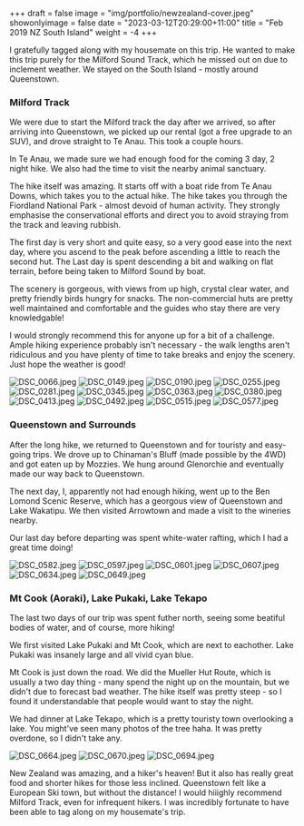 +++
draft = false
image = "img/portfolio/newzealand-cover.jpeg"
showonlyimage = false
date = "2023-03-12T20:29:00+11:00"
title = "Feb 2019 NZ South Island"
weight = -4
+++

I gratefully tagged along with my housemate on this trip. He wanted to make this trip purely for the Milford Sound Track, which he missed out on due to inclement weather. We stayed on the South Island - mostly around Queenstown.
<!--more-->

### Milford Track

We were due to start the Milford track the day after we arrived, so after arriving into Queenstown, we picked up our rental (got a free upgrade to an SUV), and drove straight to Te Anau. This took a couple hours.

In Te Anau, we made sure we had enough food for the coming 3 day, 2 night hike. We also had the time to visit the nearby animal sanctuary.

The hike itself was amazing. It starts off with a boat ride from Te Anau Downs, which takes you to the actual hike. The hike takes you through the Fiordland National Park - almost devoid of human activity. They strongly emphasise the conservational efforts and direct you to avoid straying from the track and leaving rubbish.

The first day is very short and quite easy, so a very good ease into the next day, where you ascend to the peak before ascending a little to reach the second hut. The Last day is spent descending a bit and walking on flat terrain, before being taken to Milford Sound by boat.

The scenery is gorgeous, with views from up high, crystal clear water, and pretty friendly birds hungry for snacks. The non-commercial huts are pretty well maintained and comfortable and the guides who stay there are very knowledgable!

I would strongly recommend this for anyone up for a bit of a challenge. Ample hiking experience probably isn't necessary - the walk lengths aren't ridiculous and you have plenty of time to take breaks and enjoy the scenery. Just hope the weather is good!

![DSC_0066.jpeg](/trips/img/trips-newzealand/DSC_0066.jpeg "gallery")
![DSC_0149.jpeg](/trips/img/trips-newzealand/DSC_0149.jpeg "gallery")
![DSC_0190.jpeg](/trips/img/trips-newzealand/DSC_0190.jpeg "gallery")
![DSC_0255.jpeg](/trips/img/trips-newzealand/DSC_0255.jpeg "gallery")
![DSC_0281.jpeg](/trips/img/trips-newzealand/DSC_0281.jpeg "gallery")
![DSC_0345.jpeg](/trips/img/trips-newzealand/DSC_0345.jpeg "gallery")
![DSC_0363.jpeg](/trips/img/trips-newzealand/DSC_0363.jpeg "gallery")
![DSC_0380.jpeg](/trips/img/trips-newzealand/DSC_0380.jpeg "gallery")
![DSC_0413.jpeg](/trips/img/trips-newzealand/DSC_0413.jpeg "gallery")
![DSC_0492.jpeg](/trips/img/trips-newzealand/DSC_0492.jpeg "gallery")
![DSC_0515.jpeg](/trips/img/trips-newzealand/DSC_0515.jpeg "gallery")
![DSC_0577.jpeg](/trips/img/trips-newzealand/DSC_0577.jpeg "gallery")

### Queenstown and Surrounds

After the long hike, we returned to Queenstown and for touristy and easy-going trips. We drove up to Chinaman's Bluff (made possible by the 4WD) and got eaten up by Mozzies. We hung around Glenorchie and eventually made our way back to Queenstown.

The next day, I, apparently not had enough hiking, went up to the Ben Lomond Scenic Reserve, which has a georgous view of Queenstown and Lake Wakatipu. We then visited Arrowtown and made a visit to the wineries nearby.

Our last day before departing was spent white-water rafting, which I had a great time doing!

![DSC_0582.jpeg](/trips/img/trips-newzealand/DSC_0582.jpeg "gallery")
![DSC_0597.jpeg](/trips/img/trips-newzealand/DSC_0597.jpeg "gallery")
![DSC_0601.jpeg](/trips/img/trips-newzealand/DSC_0601.jpeg "gallery")
![DSC_0607.jpeg](/trips/img/trips-newzealand/DSC_0607.jpeg "gallery")
![DSC_0634.jpeg](/trips/img/trips-newzealand/DSC_0634.jpeg "gallery")
![DSC_0649.jpeg](/trips/img/trips-newzealand/DSC_0649.jpeg "gallery")

### Mt Cook (Aoraki), Lake Pukaki, Lake Tekapo

The last two days of our trip was spent futher north, seeing some beatiful bodies of water, and of course, more hiking!

We first visited Lake Pukaki and Mt Cook, which are next to eachother. Lake Pukaki was insanely large and all vivid cyan blue.

Mt Cook is just down the road. We did the Mueller Hut Route, which is usually a two day thing - many spend the night up on the mountain, but we didn't due to forecast bad weather. The hike itself was pretty steep - so I found it understandable that people would want to stay the night.

We had dinner at Lake Tekapo, which is a pretty touristy town overlooking a lake. You might've seen many photos of the tree haha. It was pretty overdone, so I didn't take any.

![DSC_0664.jpeg](/trips/img/trips-newzealand/DSC_0664.jpeg "gallery")
![DSC_0670.jpeg](/trips/img/trips-newzealand/DSC_0670.jpeg "gallery")
![DSC_0694.jpeg](/trips/img/trips-newzealand/DSC_0694.jpeg "gallery")

New Zealand was amazing, and a hiker's heaven! But it also has really great food and shorter hikes for those less inclined. Queenstown felt like a European Ski town, but without the distance! I would hiiighly recommend Milford Track, even for infrequent hikers. I was incredibly fortunate to have been able to tag along on my housemate's trip.
